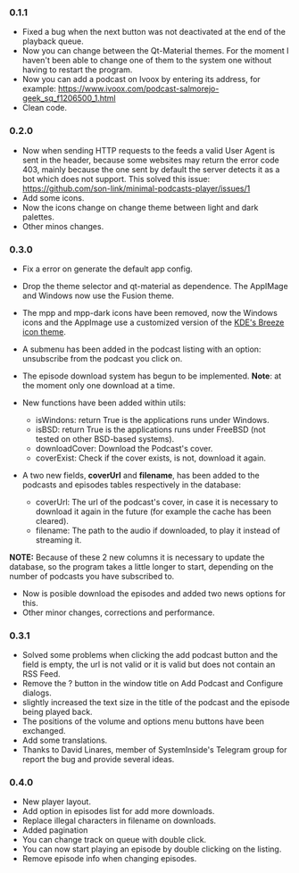 ### 0.1.1

* Fixed a bug when the next button was not deactivated at the end of the playback queue.
* Now you can change between the Qt-Material themes. For the moment I haven't been able to change one of them to the system one without having to restart the program.
* Now you can add a podcast on Ivoox by entering its address, for example: https://www.ivoox.com/podcast-salmorejo-geek_sq_f1206500_1.html
* Clean code.

### 0.2.0

* Now when sending HTTP requests to the feeds a valid User Agent is sent in the header, because some websites may return the error code 403, mainly because the one sent by default the server detects it as a bot which does not support. This solved this issue: https://github.com/son-link/minimal-podcasts-player/issues/1
* Add some icons.
* Now the icons change on change theme between light and dark palettes.
* Other minos changes.

### 0.3.0

* Fix a error on generate the default app config.
* Drop the theme selector and qt-material as dependence. The AppIMage and Windows now use the Fusion theme.
* The mpp and mpp-dark icons have been removed, now the Windows icons and the AppImage use a customized version of the [KDE's Breeze icon theme](https://github.com/KDE/breeze-icons).
* A submenu has been added in the podcast listing with an option: unsubscribe from the podcast you click on.
* The episode download system has begun to be implemented. **Note**: at the moment only one download at a time.
* New functions have been added within utils:
	* isWindons: return True is the applications runs under Windows.
	* isBSD: return True is the applications runs under FreeBSD (not tested on other BSD-based systems).
	* downloadCover: Download the Podcast's cover.
	* coverExist: Check if the cover exists, is not, download it again.

* A two new fields, **coverUrl** and **filename**, has been added to the podcasts and episodes tables respectively in the database:
  * coverUrl: The url of the podcast's cover, in case it is necessary to download it again in the future (for example the cache has been cleared).
  * filename: The path to the audio if downloaded, to play it instead of streaming it.

**NOTE:** Because of these 2 new columns it is necessary to update the database, so the program takes a little longer to start, depending on the number of podcasts you have subscribed to.

* Now is posible download the episodes and added two news options for this.
* Other minor changes, corrections and performance.

### 0.3.1

* Solved some problems when clicking the add podcast button and the field is empty, the url is not valid or it is valid but does not contain an RSS Feed.
* Remove the ? button in the window title on Add Podcast and Configure dialogs.
* slightly increased the text size in the title of the podcast and the episode being played back.
* The positions of the volume and options menu buttons have been exchanged.
* Add some translations.
* Thanks to David Linares, member of SystemInside's Telegram group for report the bug and provide several ideas.

### 0.4.0

* New player layout.
* Add option in episodes list for add more downloads.
* Replace illegal characters in filename on downloads.
* Added pagination
* You can change track on queue with double click.
* You can now start playing an episode by double clicking on the listing.
* Remove episode info when changing episodes.